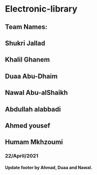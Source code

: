 # Electronic-library
## Team Names:
## Shukri Jallad
## Khalil Ghanem
## Duaa Abu-Dhaim
## Nawal Abu-alShaikh
## Abdullah alabbadi
## Ahmed yousef
## Humam Mkhzoumi


### 22/April/2021
#### Update footer by Ahmad, Duaa and Nawal. 